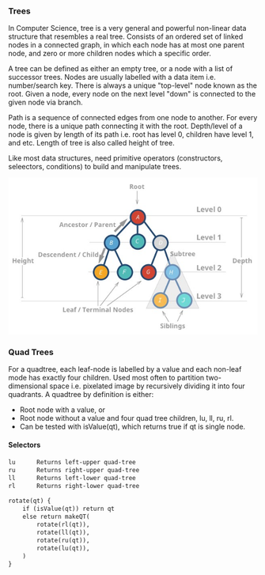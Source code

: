 ### Trees

In Computer Science, tree is a very general and powerful non-linear data structure that resembles a real tree. Consists of an ordered set of linked nodes in a connected graph, in which each node has at most one parent node, and zero or more children nodes which a specific order.

A tree can be defined as either an empty tree, or a node with a list of successor trees. Nodes are usually labelled with a data item i.e. number/search key. There is always a unique "top-level" node known as the root. Given a node, every node on the next level "down" is connected to the given node via branch.

Path is a sequence of connected edges from one node to another. For every node, there is a unique path connecting it with the root. Depth/level of a node is given by length of its path i.e. root has level 0, children have level 1, and etc. Length of tree is also called height of tree.

Like most data structures, need primitive operators (constructors, seleectors, conditions) to build and manipulate trees.

![nodes](../../images/tree-structure.PNG)

### Quad Trees

For a quadtree, each leaf-node is labelled by a value and each non-leaf mode has exactly four children. Used most often to partition two-dimensional space i.e. pixelated image by recursively dividing it into four quadrants. A quadtree by definition is either:

- Root node with a value, or
- Root node without a value and four quad tree children, lu, ll, ru, rl.
- Can be tested with isValue(qt), which returns true if qt is single node.

#### Selectors

```
lu      Returns left-upper quad-tree
ru      Returns right-upper quad-tree
ll      Returns left-lower quad-tree
rl      Returns right-lower quad-tree
```

```
rotate(qt) {
    if (isValue(qt)) return qt
    else return makeQT(
        rotate(rl(qt)),
        rotate(ll(qt)),
        rotate(ru(qt)),
        rotate(lu(qt)),
    )
}
```
